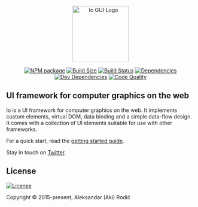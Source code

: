 <p align="center"><a href="https://io-gui.dev" target="_blank" rel="noopener noreferrer"><img width="150" src="https://io-gui.dev/images/logo/io-logo.svg" alt="Io GUI Logo"></a></p>

<p align="center">
<a href="https://www.npmjs.com/package/io-gui"><img src="https://img.shields.io/npm/v/io-gui.svg" alt="NPM package" /></a>
<a href="https://bundlephobia.com/result?p=io-gui"><img src="https://badgen.net/bundlephobia/minzip/io-gui" alt="Build Size" /></a>
<a href="https://travis-ci.org/io-gui/io"><img src="https://travis-ci.org/io-gui/io.svg?branch=dev" alt="Build Status" /></a>
<a href="https://david-dm.org/io-gui/io"><img src="https://img.shields.io/david/io-gui/io.svg" alt="Dependencies" /></a>
<a href="https://david-dm.org/io-gui/io?type=dev"><img src="https://img.shields.io/david/dev/io-gui/io.svg" alt="Dev Dependencies" /></a>
<a href="https://lgtm.com/projects/g/io-gui/io/context:javascript"><img src="https://img.shields.io/lgtm/grade/javascript/g/io-gui/io.svg?label=code%20quality" alt="Code Quality" /></a>
</p>

## UI framework for computer graphics on the web

Io is a UI framework for computer graphics on the web. It implements custom elements, virtual DOM, data binding and a simple data-flow design. It comes with a collection of UI elements suitable for use with other frameworks.

For a quick start, read the [getting started guide](https://io-gui.dev/#page=docs).

Stay in touch on [Twitter](https://twitter.com/io_gui_js).

## License

[![License][license]][license-url]

[license]: https://img.shields.io/npm/l/io-gui.svg
[license-url]: https://github.com/io-gui/io/blob/master/LICENSE

Copyright © 2015-present, Aleksandar (Aki) Rodić
